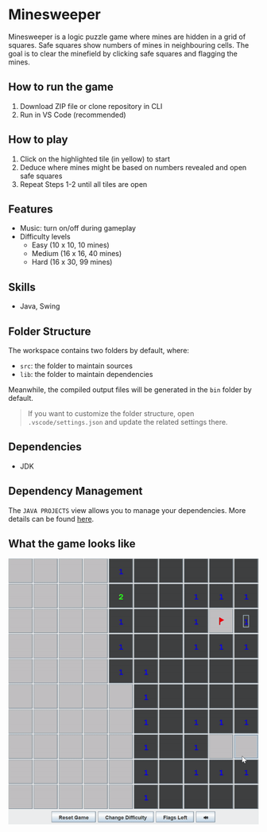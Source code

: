 # Minesweeper
Minesweeper is a logic puzzle game where mines are hidden in a grid of squares. Safe squares show numbers of mines in neighbouring cells. The goal is to clear the minefield by clicking safe squares and flagging the mines.

## How to run the game
1. Download ZIP file or clone repository in CLI
2. Run in VS Code (recommended)

## How to play
1. Click on the highlighted tile (in yellow) to start
2. Deduce where mines might be based on numbers revealed and open safe squares
3. Repeat Steps 1-2 until all tiles are open

## Features
- Music: turn on/off during gameplay
- Difficulty levels
    - Easy (10 x 10, 10 mines)
    - Medium (16 x 16, 40 mines)
    - Hard (16 x 30, 99 mines)

## Skills
- Java, Swing

## Folder Structure

The workspace contains two folders by default, where:

- `src`: the folder to maintain sources
- `lib`: the folder to maintain dependencies

Meanwhile, the compiled output files will be generated in the `bin` folder by default.

> If you want to customize the folder structure, open `.vscode/settings.json` and update the related settings there.

## Dependencies
- JDK

## Dependency Management

The `JAVA PROJECTS` view allows you to manage your dependencies. More details can be found [here](https://github.com/microsoft/vscode-java-dependency#manage-dependencies).

## What the game looks like
![Gameplay of Java Minesweeper](./screenshots/minesweeper-gameplay.gif)